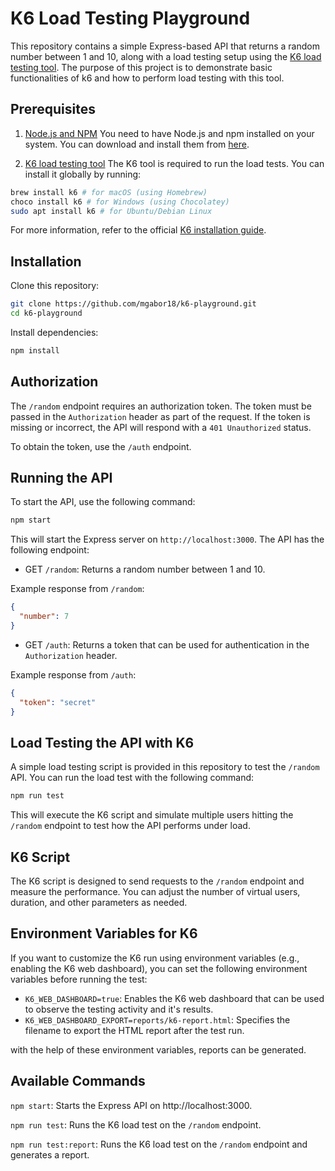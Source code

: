# K6 Load Testing Playground

This repository contains a simple Express-based API that returns a random number between 1 and 10, along with a load testing setup using the [K6 load testing tool](https://k6.io/). The purpose of this project is to demonstrate basic functionalities of k6 and how to perform load testing with this tool.

## Prerequisites

1. [Node.js and NPM](https://nodejs.org/)
   You need to have Node.js and npm installed on your system. You can download and install them from [here](https://nodejs.org/).

2. [K6 load testing tool](https://k6.io/)
   The K6 tool is required to run the load tests. You can install it globally by running:

```bash
brew install k6 # for macOS (using Homebrew)
choco install k6 # for Windows (using Chocolatey)
sudo apt install k6 # for Ubuntu/Debian Linux
```

For more information, refer to the official [K6 installation guide](https://grafana.com/docs/k6/latest/set-up/install-k6/).

## Installation

Clone this repository:

```bash
git clone https://github.com/mgabor18/k6-playground.git
cd k6-playground
```

Install dependencies:

```bash
npm install
```

## Authorization

The `/random` endpoint requires an authorization token. The token must be passed in the `Authorization` header as part of the request. If the token is missing or incorrect, the API will respond with a `401 Unauthorized` status.

To obtain the token, use the `/auth` endpoint.

## Running the API

To start the API, use the following command:

```bash
npm start
```

This will start the Express server on `http://localhost:3000`. The API has the following endpoint:

- GET `/random`: Returns a random number between 1 and 10.

Example response from `/random`:

```json
{
  "number": 7
}
```

- GET `/auth`: Returns a token that can be used for authentication in the `Authorization` header.

Example response from `/auth`:

```json
{
  "token": "secret"
}
```

## Load Testing the API with K6

A simple load testing script is provided in this repository to test the `/random` API. You can run the load test with the following command:

```bash
npm run test
```

This will execute the K6 script and simulate multiple users hitting the `/random` endpoint to test how the API performs under load.

## K6 Script

The K6 script is designed to send requests to the `/random` endpoint and measure the performance.
You can adjust the number of virtual users, duration, and other parameters as needed.

## Environment Variables for K6

If you want to customize the K6 run using environment variables (e.g., enabling the K6 web dashboard), you can set the following environment variables before running the test:

- `K6_WEB_DASHBOARD=true`: Enables the K6 web dashboard that can be used to observe the testing activity and it's results.
- `K6_WEB_DASHBOARD_EXPORT=reports/k6-report.html`: Specifies the filename to export the HTML report after the test run.

with the help of these environment variables, reports can be generated.

## Available Commands

`npm start`: Starts the Express API on http://localhost:3000.

`npm run test`: Runs the K6 load test on the `/random` endpoint.

`npm run test:report`: Runs the K6 load test on the `/random` endpoint and generates a report.
